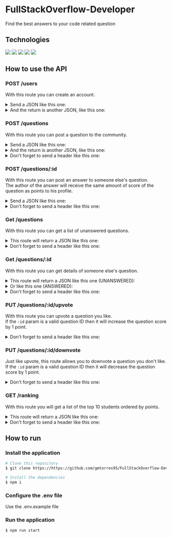 # FullStackOverflow-Developer

Find the best answers to your code related question  

## Technologies

<div styles="display: flex">
  <img src="https://img.shields.io/badge/Node.js-43853D?style=for-the-badge&logo=node.js&logoColor=white" />
  <img src="https://img.shields.io/badge/TypeScript-007ACC?style=for-the-badge&logo=typescript&logoColor=white" />
  <img src="https://img.shields.io/badge/PostgreSQL-316192?style=for-the-badge&logo=postgresql&logoColor=white" />
  <img src="https://img.shields.io/badge/Express.js-404D59?style=for-the-badge" />
  <img src="https://img.shields.io/badge/Heroku-430098?style=for-the-badge&logo=heroku&logoColor=white" />
</div>

## How to use the API

### POST /users

With this route you can create an account.    
<details>
  <summary>Send a JSON like this one:</summary>

  ```bash
  {
    "name": "My Name",
    "class": "T2" 
  }
  ```
</details>
<details>
  <summary>And the return is another JSON, like this one:</summary>

  ```bash
  {
    "token": "aebf4dd8-5bf9-11ec-bf63-0242ac130002"
  }
  ```
</details>

### POST /questions

With this route you can post a question to the community.  
<details>
  <summary>Send a JSON like this one:</summary>

  ```bash
  {
    "question": "How do I print 'HELLO WORLD'?",
    "student": "My Name",
    "class": "T2",
    "tags": "typescript, code, javascript, helloWorld"
  }
  ```
</details>
<details>
  <summary>And the return is another JSON, like this one:</summary>

  ```bash
  {
    "id": 3224
  }
  ```
</details>
<details>
  <summary>Don't forget to send a header like this one:</summary>

  ```bash
  {
    headers: { Authorization: `Bearer ${token}` }
  }
  ```
</details>

### POST /questions/:id

With this route you can post an answer to someone else's question.  
The author of the answer will receive the same amount of score of the question as points to his profile.  
<details>
  <summary>Send a JSON like this one:</summary>

  ```bash
  {
    "answer": "Try using console.log()" 
  }
  ```
</details>
<details>
  <summary>Don't forget to send a header like this one:</summary>

  ```bash
  {
    headers: { Authorization: `Bearer ${token}` }
  }
  ```
</details>

### Get /questions

With this route you can get a list of unanswered questions.   
<details>
  <summary>This route will return a JSON like this one:</summary>

  ```bash
  [
    {
      "id": 123,
      "question": "How do I print 'HELLO WORLD'?", 
      "student": "My Name", 
      "class": "T2",
      "score": 31
      "submitAt": "2021-01-01 10:12"
    },
    ...
  ]
  ```
</details>
<details>
  <summary>Don't forget to send a header like this one:</summary>

  ```bash
  {
    headers: { Authorization: `Bearer ${token}` }
  }
  ```
</details>

### Get /questions/:id

With this route you can get details of someone else's question.   
<details>
  <summary>This route will return a JSON like this one (UNANSWERED):</summary>

  ```bash
  {
    "question": "How do I print 'HELLO WORLD'?", 
    "student": "My Name", 
    "class": "T2",
    "tags": "typescript, code, javascript, helloWorld",
    "score": 31,
    "answered": false,
    "submitAt": "2021-01-01 10:12"
  }
  ```
</details>
<details>
  <summary>Or like this one (ANSWERED):</summary>

  ```bash
  {
    "question": "How do I print 'HELLO WORLD'?", 
    "student": "My Name", 
    "class": "T2",
    "tags": "typescript, code, javascript, helloWorld",
    "score": 31,
    "answered": true,
    "submitAt": "2021-01-01 10:12",
    "answeredAt": "2021-01-01 10:30"
    "answeredBy": "Not My Name",
    "answer": "Try using console.log()"
  }
  ```
</details>
<details>
  <summary>Don't forget to send a header like this one:</summary>

  ```bash
  {
    headers: { Authorization: `Bearer ${token}` }
  }
  ```
</details>

### PUT /questions/:id/upvote

With this route you can upvote a question you like.  
If the ```:id``` param is a valid question ID then it will increase the question score by 1 point.
<details>
  <summary>Don't forget to send a header like this one:</summary>

  ```bash
  {
    headers: { Authorization: `Bearer ${token}` }
  }
  ```
</details>

### PUT /questions/:id/downvote

Just like upvote, this route allows you to downvote a question you don't like.  
If the ```:id``` param is a valid question ID then it will decrease the question score by 1 point.  
<details>
  <summary>Don't forget to send a header like this one:</summary>

  ```bash
  {
    headers: { Authorization: `Bearer ${token}` }
  }
  ```
</details>

### GET /ranking

With this route you will get a list of the top 10 students ordered by points.  
<details>
  <summary>This route will return a JSON like this one:</summary>

  ```bash
  {
    "name": "My Name",
    "answers": 64,
    "points": 79
  },
  {
    "name": "Not My Name",
    "answers": 68,
    "points": 71
  },
  ...
  ```
</details>
<details>
  <summary>Don't forget to send a header like this one:</summary>

  ```bash
  {
    headers: { Authorization: `Bearer ${token}` }
  }
  ```
</details>


## How to run

### Install the application

```bash
# Clone this repository
$ git clone https://https://github.com/gmtorres95/FullStackOverflow-Developer

# Install the dependencies
$ npm i
```

### Configure the .env file

Use the .env.example file

### Run the application

```bash
$ npm run start
```
